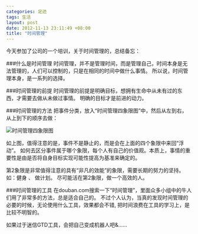 ```yaml
--- 
categories: 足迹
tags: 生活
layout: post
date: 2012-11-13 23:11:49 +08:00
title: "时间管理"
---
```

今天参加了公司的一个培训，关于时间管理的，总结备忘：


###什么是时间管理
时间管理，并不是管理时间，而是管理自己，时间本身是无法管理的，人们可以控制的，只是在相同的时间中做什么事情。
所以说，时间管理本身，是一系列的选择。

###时间管理的前提
时间管理的前提是明确目标，想拥有生命中从未有过的东西，才需要去做从未做过事情。
明确的目标才是前进的动力。

###时间管理的方法
把事件分类，放入“时间管理四象限图”中，然后从左到右，从上到下的顺序去做：

![时间管理四象限图](http://pemsys.duapp.com/time-manage.png)

如上图，值得注意的是，事件不是静止的，而是会在上面的四个象限中来回“浮动”。
如何去区分事件属于哪个象限，每个人有自己的价值观。本质上，事情的重要性是由是否将自身目标实现可能性提高为基准来确定的。

第2象限是非常值得注意的具有“非凡的效能”的象限，需要长期的努力的坚持。如：健身 、 做计划。
尽可能活在第2象限，做一个高效的人。

###时间管理的工具
在douban.com搜索一下“时间管理”，里面众多小组中的牛人们用了非常多的方法，总是适合自己的。
不过个人认为，当真的发现时间管理的必要的时候，无论使用什么工具，效果都会不错, 把时间浪费在工具的学习上，是比较不明智的。

如果过于迷信GTD工具，会把自己变成机器人吧&……


